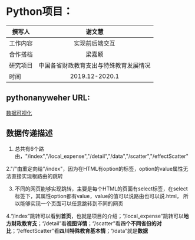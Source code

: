 # Python项目：

撰写人|谢文慧
---|:--:
工作内容|实现前后端交互
合作搭档|梁嘉颖
研究项目|中国各省财政教育支出与特殊教育发展情况
时间|2019.12-2020.1

## pythonanyweher URL:
[数据可视化](http://wenpur.pythonanywhere.com/)

## 数据传递描述


1. 总共有6个路由，"/index","/local_expense","/detail","/data","/scatter","/effectScatter" 

2."/"由重定向给"/index"，因为在HTML有option的标签，option的value属性无法直接实现根路由的跳转

3. 不同的网页能够实现跳转，主要是每个HTML的页面有select标签，在select标签下，其属性option都有value，value的值可以说路由也可以说.html，
所以能够实现一个页面可以任意跳转到不同的网页

4.“/index”跳转可以看到**首页**，也就是项目的介绍；“/local_expense”跳转可以**地方财政教育支**；“/detail”看**视图详情**；“/scatter”看**四个不同省份的对比**；“/effectScatter”看**四川特殊教育基本情**；“/data”就是**数据**

